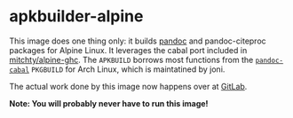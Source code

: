 # apkbuilder-alpine

This image does one thing only: it builds [pandoc](http://pandoc.org/) and pandoc-citeproc packages for Alpine Linux. It leverages the cabal port included in [mitchty/alpine-ghc](https://github.com/mitchty/alpine-ghc). The `APKBUILD` borrows most functions from the [`pandoc-cabal`](https://aur.archlinux.org/packages/pandoc-cabal/) `PKGBUILD` for Arch Linux, which is maintatined by joni. 

The actual work done by this image now happens over at [GitLab](https://gitlab.com/ConorIA/alpine-pandoc).

__Note: You will probably never have to run this image!__
